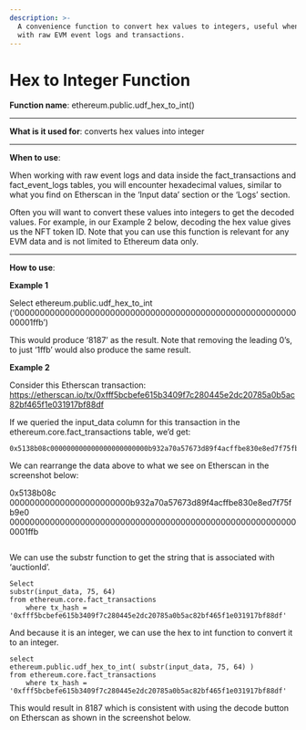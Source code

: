 ```yaml
---
description: >-
  A convenience function to convert hex values to integers, useful when working
  with raw EVM event logs and transactions.
---
```


# Hex to Integer Function

**Function name**: ethereum.public.udf\_hex\_to\_int()

****

**What is it used for**: converts hex values into integer

****

**When to use**:&#x20;

When working with raw event logs and data inside the fact\_transactions and fact\_event\_logs tables, you will encounter hexadecimal values, similar to what you find on Etherscan in the ‘Input data’ section or the ‘Logs’ section.

Often you will want to convert these values into integers to get the decoded values. For example, in our Example 2 below, decoding the hex value gives us the NFT token ID. Note that you can use this function is relevant for any EVM data and is not limited to Ethereum data only.&#x20;

****

**How to use**:

**Example 1**

Select ethereum.public.udf\_hex\_to\_int (‘0000000000000000000000000000000000000000000000000000000000001ffb’)

This would produce ‘8187’ as the result. Note that removing the leading 0’s, to just ‘1ffb’ would also produce the same result.



**Example 2**

Consider this Etherscan transaction: https://etherscan.io/tx/0xfff5bcbefe615b3409f7c280445e2dc20785a0b5ac82bf465f1e031917bf88df

If we queried the input\_data column for this transaction in the ethereum.core.fact\_transactions table, we’d get:&#x20;

```
0x5138b08c000000000000000000000000b932a70a57673d89f4acffbe830e8ed7f75fb9e00000000000000000000000000000000000000000000000000000000000001ffb
```

We can rearrange the data above to what we see on Etherscan in the screenshot below:&#x20;

0x5138b08c\
000000000000000000000000b932a70a57673d89f4acffbe830e8ed7f75fb9e0\
0000000000000000000000000000000000000000000000000000000000001ffb

<figure><img src="../../.gitbook/assets/Screenshot 2022-09-14 at 10.33.11 AM.png" alt=""><figcaption></figcaption></figure>

We can use the substr function to get the string that is associated with ‘auctionId’.

```
Select 
substr(input_data, 75, 64) 
from ethereum.core.fact_transactions 
    where tx_hash = '0xfff5bcbefe615b3409f7c280445e2dc20785a0b5ac82bf465f1e031917bf88df'
```

And because it is an integer, we can use the hex to int function to convert it to an integer.

```
select 
ethereum.public.udf_hex_to_int( substr(input_data, 75, 64) ) 
from ethereum.core.fact_transactions 
    where tx_hash = '0xfff5bcbefe615b3409f7c280445e2dc20785a0b5ac82bf465f1e031917bf88df'
```

This would result in 8187 which is consistent with using the decode button on Etherscan as shown in the screenshot below.

<figure><img src="../../.gitbook/assets/Screenshot 2022-09-14 at 10.33.24 AM.png" alt=""><figcaption></figcaption></figure>
